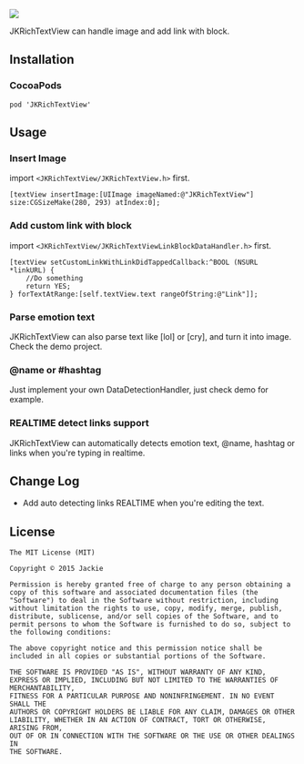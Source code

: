 ![](banner.jpg)

JKRichTextView can handle image and add link with block.

## Installation
### CocoaPods

	pod 'JKRichTextView'
	
## Usage	
### Insert Image
import `<JKRichTextView/JKRichTextView.h>` first.

	[textView insertImage:[UIImage imageNamed:@"JKRichTextView"] size:CGSizeMake(280, 293) atIndex:0];
	
### Add custom link with block
import `<JKRichTextView/JKRichTextViewLinkBlockDataHandler.h>` first.
	
	[textView setCustomLinkWithLinkDidTappedCallback:^BOOL (NSURL *linkURL) {
        //Do something
        return YES;
    } forTextAtRange:[self.textView.text rangeOfString:@"Link"]];

### Parse emotion text
JKRichTextView can also parse text like [lol] or [cry], and turn it into image.
Check the demo project.

### @name or #hashtag
Just implement your own DataDetectionHandler, just check demo for example.

### REALTIME detect links support
JKRichTextView can automatically detects emotion text, @name, hashtag or links when you're typing in realtime.

## Change Log
* Add auto detecting links REALTIME when you're editing the text.

## License
	The MIT License (MIT)
	
	Copyright © 2015 Jackie
	
	Permission is hereby granted free of charge to any person obtaining a copy of this software and associated documentation files (the "Software") to deal in the Software without restriction, including without limitation the rights to use, copy, modify, merge, publish, distribute, sublicense, and/or sell copies of the Software, and to permit persons to whom the Software is furnished to do so, subject to the following conditions:
	
	The above copyright notice and this permission notice shall be included in all copies or substantial portions of the Software.
	
	THE SOFTWARE IS PROVIDED "AS IS", WITHOUT WARRANTY OF ANY KIND, EXPRESS OR IMPLIED, INCLUDING BUT NOT LIMITED TO THE WARRANTIES OF MERCHANTABILITY,
	FITNESS FOR A PARTICULAR PURPOSE AND NONINFRINGEMENT. IN NO EVENT SHALL THE
	AUTHORS OR COPYRIGHT HOLDERS BE LIABLE FOR ANY CLAIM, DAMAGES OR OTHER
	LIABILITY, WHETHER IN AN ACTION OF CONTRACT, TORT OR OTHERWISE, ARISING FROM,
	OUT OF OR IN CONNECTION WITH THE SOFTWARE OR THE USE OR OTHER DEALINGS IN
	THE SOFTWARE.
